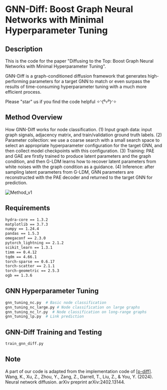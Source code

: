 # GNN-Diff: Boost Graph Neural Networks with Minimal Hyperparameter Tuning

## Description
This is the code for the paper "Diffusing to the Top: Boost Graph Neural Networks with Minimal Hyperparameter Tuning".

GNN-Diff is a graph-conditioned diffusion framework that generates high-performing parameters for a target GNN to match or even surpass the results of time-consuming hyperparameter tuning with a much more efficient process.

Please "star" us if you find the code helpful ✧◝(⁰▿⁰)◜✧

## Method Overview

How GNN-Diff works for node classification. (1) Input graph data: input graph signals, adjacency matrix, and train/validation ground truth labels. (2) Parameter collection: we use a coarse search with a small search space to select an appropriate hyperparameter configuration for the target GNN, and then collect model checkpoints with this configuration. (3) Training: PAE and GAE are firstly trained to produce latent parameters and the graph condition, and then G-LDM learns how to recover latent parameters from white noises with the graph condition as a guidance. (4) Inference: after sampling latent parameters from G-LDM, GNN parameters are reconstructed with the PAE decoder and returned to the target GNN for prediction.


![Method_v1](https://github.com/user-attachments/assets/d4ba6968-f55b-4c50-ad7d-411a6a6f1154)

## Requirements

```bash 
hydra-core == 1.3.2
matplotlib == 3.7.3
numpy == 1.24.4
pandas == 1.5.3
omegaconf == 2.3.0
pytorch_lightning == 2.1.2
scikit_learn == 1.3.1
timm == 0.4.12
tqdm == 4.66.1
torch-sparse == 0.6.17
torch-scatter == 2.1.1
torch-geometric == 2.5.3
ogb == 1.3.6
```

## GNN Hyperparameter Tuning
```bash
gnn_tuning_nc.py  # Basic node classification
gnn_tuning_nc_large.py # Node classification on large graphs
gnn_tuning_nc_lr.py  # Node classification on long-range graphs
gnn_tuning_lp.py  # Link prediction
```

## GNN-Diff Training and Testing
```bash
train_gnn_diff.py
```

## Note

A part of our code is adapted from the implementation code of [[p-diff]](https://github.com/NUS-HPC-AI-Lab/Neural-Network-Parameter-Diffusion). Wang, K., Xu, Z., Zhou, Y., Zang, Z., Darrell, T., Liu, Z., & You, Y. (2024). Neural network diffusion. arXiv preprint arXiv:2402.13144.


